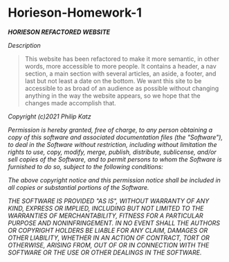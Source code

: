 # Horieson-Homework-1

***HORIESON REFACTORED WEBSITE***

*Description*
>This website has been refactored to make it more semantic, in other words, more accessible to more people.  It contains a header, a nav section, a main section with several articles, an aside, a footer, and last but not least a date on the bottom.  We want this site to be accessible to as broad of an audience as possible without changing anything in the way the website appears, so we hope that the changes made accomplish that.


*Copyright (c)2021 Philip Katz*

*Permission is hereby granted, free of charge, to any person obtaining a copy
of this software and associated documentation files (the "Software"), to deal
in the Software without restriction, including without limitation the rights
to use, copy, modify, merge, publish, distribute, sublicense, and/or sell
copies of the Software, and to permit persons to whom the Software is
furnished to do so, subject to the following conditions:*

*The above copyright notice and this permission notice shall be included in all
copies or substantial portions of the Software.*

*THE SOFTWARE IS PROVIDED "AS IS", WITHOUT WARRANTY OF ANY KIND, EXPRESS OR
IMPLIED, INCLUDING BUT NOT LIMITED TO THE WARRANTIES OF MERCHANTABILITY,
FITNESS FOR A PARTICULAR PURPOSE AND NONINFRINGEMENT. IN NO EVENT SHALL THE
AUTHORS OR COPYRIGHT HOLDERS BE LIABLE FOR ANY CLAIM, DAMAGES OR OTHER
LIABILITY, WHETHER IN AN ACTION OF CONTRACT, TORT OR OTHERWISE, ARISING FROM,
OUT OF OR IN CONNECTION WITH THE SOFTWARE OR THE USE OR OTHER DEALINGS IN THE
SOFTWARE.*